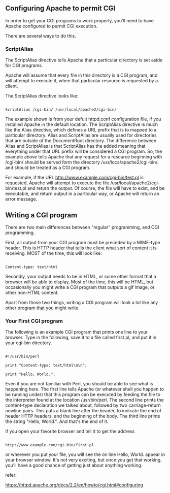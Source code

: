 ## Configuring Apache to permit CGI

In order to get your CGI programs to work properly, you'll need to have Apache configured to permit CGI execution.

There are several ways to do this.



### ScriptAlias

The ScriptAlias directive tells Apache that a particular directory is set aside for CGI programs.

Apache will assume that every file in this directory is a CGI program, and will attempt to execute it, when that particular resource is requested by a client.

The ScriptAlias directive looks like:

```

ScriptAlias /cgi-bin/ /usr/local/apache2/cgi-bin/

```

The example shown is from your defult httpd.conf configuration file, if you installed Apache in the default location. The ScriptAlias directive is much like the Alias directive, which defines a URL prefix that is to mapped to a particular directory. Alias and ScriptAlias are usually used for directories that are outside of the DocumentRoot directory. The difference between Alias and ScriptAlias is that ScriptAlias has the added meaning that everything under that URL prefix will be considered a CGI program. So, the example above tells Apache that any request for a resource beginning with /cgi-bin/ should be served form the directory /usr/loca/apache2/cgi-bin/. and should be treated as a CGI program.

For example, if the URL http://www.example.com/cgi-bin/test.pl is requested, Apache will attempt to execute the file /usr/local/apache2/cgi-bin/test.pl and return the output. Of course, the file will have to exist, and be executable, and return output in a particular way, or Apache will return an error message.



## Writing a CGI program

There are two main differences between "regular" programming, and CGI programming.

First, all output from your CGI program must be preceded by a MIME-type header. This is HTTP header that tells the client what sort of content it is receiving. MOST of the time, this will look like:

```

Content-type: text/html

```

Secondly, your output needs to be in HTML, or some other format that a browser will be able to display, Most of the time, this will be HTML, but occasionally you might write a CGI program that outputs a gif image, or other non-HTML content.

Apart from those two things, writing a CGI program will look a lot like any other program that you might write.



### Your First CGI program

The following is an example CGI program that prints one line to your browser. Type in the following, save it to a file called first.pl, and put it in your cgi-bin directory.

```

#!/usr/bin/perl

print "Content-type: text/html\n\n";

print "Hello, World.";

```

Even if you are not familiar with Perl, you should be able to see what is happening here. The first line tells Apache (or whatever shell you happen to be running under) that this program can be executed by feeding the file to the interpreter found at the location /usr/bin/perl. The second line prints the content-type declaration we talked about, followed by two carriage-return newline pairs. This puts a blank line after the header, to indicate the end of header HTTP headers, and the beginning of the body. The third line prints the string "Hello, World.". And that's the end of it.

If you open your favorite browser and tell it to get the address

```

http://www.example.com/cgi-bin/first.pl

```

or wherever you put your file, you will see the on line Hello, World. appear in your browser window. It's not very exciting, but once you get that working, you'll have a good chance of getting just about anything working.



refer:

https://httpd.apache.org/docs/2.2/en/howto/cgi.html#configuring
